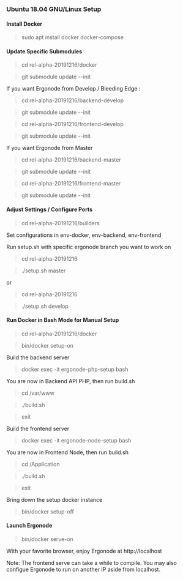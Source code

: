 ### Ubuntu 18.04 GNU/Linux Setup ###

#### Install Docker ####

> sudo apt install docker docker-compose

#### Update Specific Submodules ####

> cd rel-alpha-20191216/docker

> git submodule update --init

If you want Ergonode from Develop / Bleeding Edge :

> cd rel-alpha-20191216/backend-develop

> git submodule update --init

> cd rel-alpha-20191216/frontend-develop

> git submodule update --init

If you want Ergonode from Master 

> cd rel-alpha-20191216/backend-master

> git submodule update --init

> cd rel-alpha-20191216/frontend-master

> git submodule update --init

#### Adjust Settings / Configure Ports ####

> cd rel-alpha-20191216/builders

Set configurations in  env-docker, env-backend, env-frontend


Run setup.sh with specific ergonode branch you want to work on

> cd rel-alpha-20191216

> ./setup.sh master

or

> cd rel-alpha-20191216

> ./setup.sh develop


#### Run Docker in Bash Mode for Manual Setup ####

> cd rel-alpha-20191216/docker

> bin/docker setup-on

Build the backend server

> docker exec -it ergonode-php-setup bash

You are now in Backend API PHP, then run build.sh

> cd /var/www

> ./build.sh

> exit

Build the frontend server

> docker exec -it ergonode-node-setup bash

You are now in Frontend Node, then run build.sh

> cd /Application

> ./build.sh

> exit

Bring down the setup docker instance

> bin/docker setup-off

#### Launch Ergonode #####

> bin/docker serve-on

With your favorite browser, enjoy Ergonode at http://localhost


Note: The frontend serve can take a while to compile.  You may
also configue Ergonode to run on another IP aside from localhost.
